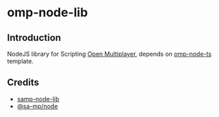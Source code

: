 # omp-node-lib

## Introduction

NodeJS library for Scripting [Open Multiplayer](https://open.mp), depends on [omp-node-ts](https://github.com/YuCarl77/omp-node-ts) template.

## Credits

- [samp-node-lib](https://github.com/peterszombati/samp-node-lib)
- [@sa-mp/node](https://github.com/samp-dev/node)

